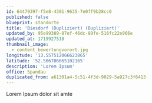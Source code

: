 ```yaml
---
id: 64479397-f5e8-4301-9635-7e0ff9b28cc0
published: false
blueprint: standorte
title: 'Biesdorf (Dupliziert) (Dupliziert)'
updated_by: 95e99389-87ef-46dc-89fe-516fc22e966e
updated_at: 1719927518
thumbnail_image:
  - content_bewertungvorort.jpg
longitude: '13.557512066623865'
latitude: '52.506706665102165'
description: 'Lorem Ipsum'
office: Spandau
duplicated_from: a61301a4-5c51-4f3d-9029-5a927c3f6413
---
```

Lorem Ipsum dolor sit amte